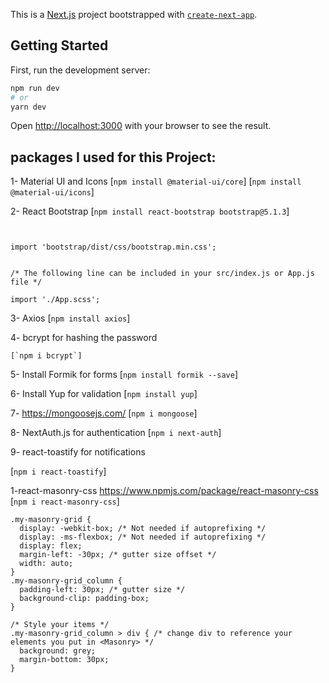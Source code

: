 This is a [Next.js](https://nextjs.org/) project bootstrapped with [`create-next-app`](https://github.com/vercel/next.js/tree/canary/packages/create-next-app).

## Getting Started

First, run the development server:

```bash
npm run dev
# or
yarn dev
```

Open [http://localhost:3000](http://localhost:3000) with your browser to see the result.

## packages I used for this Project:

1- Material UI and Icons
[`npm install @material-ui/core`]
[`npm install @material-ui/icons`]

2- React Bootstrap
[`npm install react-bootstrap bootstrap@5.1.3`]

```/* The following line can be included in a src/App.scss */


import 'bootstrap/dist/css/bootstrap.min.css';


/* The following line can be included in your src/index.js or App.js file */

import './App.scss';
```

3- Axios
[`npm install axios`]

4- bcrypt for hashing the password

```https://www.npmjs.com/package/bcrypt
[`npm i bcrypt`]
```

5- Install Formik for forms
[`npm install formik --save`]

6- Install Yup for validation
[`npm install yup`]

7- https://mongoosejs.com/
[`npm i mongoose`]

8- NextAuth.js for authentication
[`npm i next-auth`]

9- react-toastify for notifications

[`npm i react-toastify`]

1-react-masonry-css
https://www.npmjs.com/package/react-masonry-css
[`npm i react-masonry-css`]

```
.my-masonry-grid {
  display: -webkit-box; /* Not needed if autoprefixing */
  display: -ms-flexbox; /* Not needed if autoprefixing */
  display: flex;
  margin-left: -30px; /* gutter size offset */
  width: auto;
}
.my-masonry-grid_column {
  padding-left: 30px; /* gutter size */
  background-clip: padding-box;
}

/* Style your items */
.my-masonry-grid_column > div { /* change div to reference your elements you put in <Masonry> */
  background: grey;
  margin-bottom: 30px;
}
```
